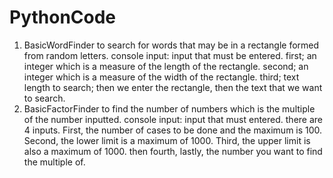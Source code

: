 # PythonCode
1. BasicWordFinder
to search for words that may be in a rectangle formed from random letters.
console input:
input that must be entered. first; an integer which is a measure of the length of the rectangle.
second; an integer which is a measure of the width of the rectangle. third; text length to search;
then we enter the rectangle, then the text that we want to search.
2. BasicFactorFinder
to find the number of numbers which is the multiple of the number inputted. 
console input:
input that must entered. there are 4 inputs. First, the number of cases to be done and the maximum is 100. Second, the lower limit is a maximum of 1000. Third, the upper limit is also a maximum of 1000. then fourth, lastly, the number you want to find the multiple of.

